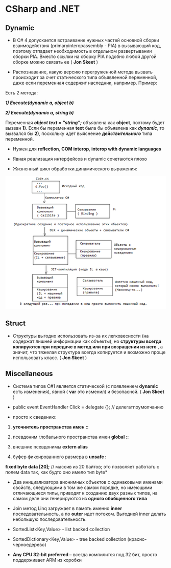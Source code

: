 # CSharp and .NET

## Dynamic

- В С# 4 допускается встраивание нужных частей основной сборки взаимодействия (primaryinteropassembly - РІА) в вызывающий код, поэтому отпадает необходимость в отдельном развертывании сборки РІА. Вместо ссылки на сборку РІА подобно любой другой сборке можно связать ее ( **Jon Skeet** )

- Распознавание, какую версию перегруженной метода вызвать происходит за счет статического типа объявленной переменной, даже если переменная содержит наследник, например. Пример:

Есть 2 метода:

**_1) Execute(dynamic a, object b)_**

**_2) Execute(dynamic a, string b)_**

Переменная **_object text = "string";_** объявлена как **object**, поэтому будет вызван **1)**. Если бы переменная **text** была бы объявлена как **_dynamic_**, то вызвался бы **2)**, поскольку идет выяснение **_действительного_** типа переменной.

- Нужен для **reflection**, **COM interop**, **interop with dynamic languages**

- Явная реализация интерфейсов и dynamic сочетаются плохо

- Жизненный цикл обработки динамического выражения:

 ![Схема работы Dynamic](https://github.com/SergeyUsok/SelfEducationNotes/blob/master/img/DotNET/Dynamic.png)

## Struct

- Структуры выгодно использовать из-за их легковесности (на содержат лишней информации как объекты), но **структуры всегда копируются при передаче в метод или при возращении из него** , а значит, что тяжелая структура всегда копируется и возможно проще использовать класс. ( **Jon Skeet** )

## Miscellaneous

- Система типов C#1 является статической (с появлением **dynamic** есть изменения), явной ( **var** это изменил) и безопасной. ( **Jon Skeet** )

- public event EventHandler Click = delegate {}; // делегатпоумолчанию

- просто к сведению:

1) **уточнитель пространства имен ::**

2) псевдоним глобального пространства имен **global ::**

3) внешние псевдонимы **extern alias**

4) буфер фиксированного размера в **unsafe :**

**fixed byte data [20];** // массив из 20 байтов; это позволяет работать с полем data так, как будто оно имело тип byte\*

- Два инициализатора анонимных объектов с одинаковыми именами свойств, следующими в том же самом порядке, но имеющими отличающиеся типы, приводят к созданию двух разных типов, на самом деле они генерируются из **одного обобщенного типа**

- Join метод Linq загружает в память именно **inner** последовательность, а по **outer** идет потоком. Выгодней inner делать небольшую последовательность.

- SortedList<Key,Value> - list backed collection

- SortedDictionary<Key,Value> - tree backed collection (красно-черноедерево)

- **Any CPU 32-bit preferred –** всегда компилится под 32 бит, просто поддерживает ARM из коробки
